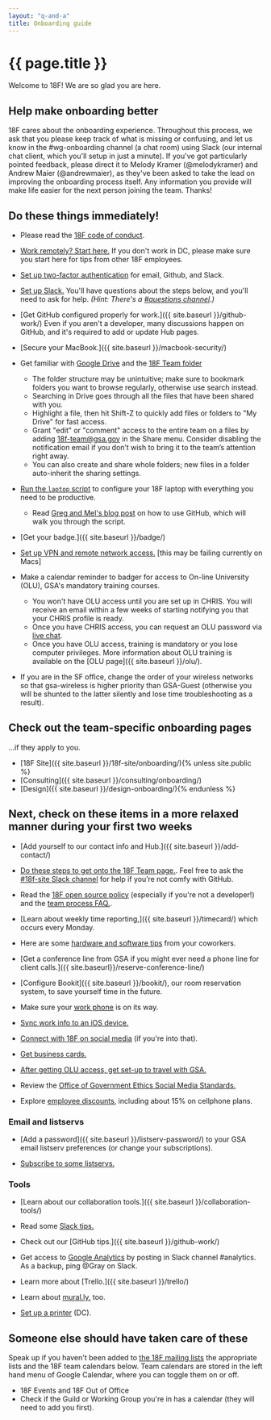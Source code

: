 ```yaml
---
layout: "q-and-a"
title: Onboarding guide
---
```


# {{ page.title }}

Welcome to 18F! We are so glad you are here.

## Help make onboarding better

18F cares about the onboarding experience. Throughout this process, we ask that you please keep track of what is missing or confusing, and let us know in the #wg-onboarding channel (a chat room) using Slack (our internal chat client, which you'll setup in just a minute). If you've got particularly pointed feedback, please direct it to Melody Kramer (@melodykramer) and Andrew Maier (@andrewmaier), as they've been asked to take the lead on improving the onboarding process itself. Any information you provide will make life easier for the next person joining the team. Thanks!

## Do these things immediately!

* Please read the [18F code of conduct](https://github.com/18F/code-of-conduct/blob/master/code-of-conduct.md).

* [Work remotely? Start here.](../private/remote-employee-faq) If you don't work in DC, please make sure you start here for tips from other 18F employees.

* [Set up two-factor authentication](../private/two-factor/) for email, Github, and Slack.

* [Set up Slack.](../slack/) You'll have questions about the steps below, and you'll need to ask for help.  _(Hint: There's a [#questions channel](https://18f.slack.com/messages/questions/).)_

* [Get GitHub configured properly for work.]({{ site.baseurl }}/github-work/) Even if you aren't a developer, many discussions happen on GitHub, and it's required to add or update Hub pages.

* [Secure your MacBook.]({{ site.baseurl }}/macbook-security/)

* Get familiar with [Google Drive](https://support.google.com/drive/answer/6021313?hl=en) and the [18F Team folder](https://drive.google.com/a/gsa.gov/folderview?id=0B84F26FpUP0lR1B2VVNGSi1MMVk&usp=sharing_eid)
    * The folder structure may be unintuitive; make sure to bookmark folders you want to browse regularly, otherwise use search instead.
    * Searching in Drive goes through all the files that have been shared with you.
    * Highlight a file, then hit Shift-Z to quickly add files or folders to "My Drive" for fast access.
    * Grant "edit" or "comment" access to the entire team on a files by adding [18f-team@gsa.gov](mailto:18f-team@gsa.gov) in the Share menu. Consider disabling the notification email if you don’t wish to bring it to the team’s attention right away.
    * You can also create and share whole folders; new files in a folder auto-inherit the sharing settings.

* [Run the `laptop` script](https://github.com/18F/laptop) to configure your 18F laptop with everything you need to be productive.
    * Read [Greg and Mel's blog post](https://18f.gsa.gov/2015/03/03/how-to-use-github-and-the-terminal-a-guide/) on how to use GitHub, which will walk you through the script.

* [Get your badge.]({{ site.baseurl }}/badge/)

* [Set up VPN and remote network access.](../private/access-gsa-remote/) [this may be failing currently on Macs]

* Make a calendar reminder to badger for access to On-line University (OLU), GSA's mandatory training courses.
    * You won't have OLU access until you are set up in CHRIS. You will receive
      an email within a few weeks of starting notifying you that your CHRIS
      profile is ready.
    * Once you have CHRIS access, you can request an OLU password via [live chat](
      https://clientsupport.eskillz.com/Interface/Chat.aspx).
    * Once you have OLU access, training is mandatory or you lose computer
      privileges. More information about OLU training is available on the
      [OLU page]({{ site.baseurl }}/olu/).

* If you are in the SF office, change the order of your wireless networks so that gsa-wireless is higher priority than GSA-Guest (otherwise you will be shunted to the latter silently and lose time troubleshooting as a result).

## Check out the team-specific onboarding pages

...if they apply to you.

* [18F Site]({{ site.baseurl }}/18f-site/onboarding/){% unless site.public %}
* [Consulting]({{ site.baseurl }}/consulting/onboarding/)
* [Design]({{ site.baseurl }}/design-onboarding/){% endunless %}

## Next, check on these items in a more relaxed manner during your first two weeks

* [Add yourself to our contact info and Hub.]({{ site.baseurl }}/add-contact/)

* [Do these steps to get onto the 18F Team page.](https://github.com/18F/18f.gsa.gov/#getting-your-picture-and-bio-on-the-site). Feel free to ask the [#18f-site Slack channel](https://18f.slack.com/messages/18f-site/) for help if you’re not comfy with GitHub.

* Read the [18F open source policy](https://github.com/18F/open-source-policy/blob/master/policy.md) (especially if you're not a developer!) and the [team process FAQ.](https://github.com/18F/open-source-policy/blob/master/practice.md).

* [Learn about weekly time reporting,]({{ site.baseurl }}/timecard/) which occurs every Monday.

* Here are some [hardware and software tips](../private/uses-this/) from your coworkers.

* [Get a conference line from GSA if you might ever need a phone line for client calls.]({{ site.baseurl}}/reserve-conference-line/)

* [Configure Bookit]({{ site.baseurl }}/bookit/), our room reservation system, to save yourself time in the future.

* Make sure your [work phone](../../work-phone/) is on its way.

* [Sync work info to an iOS device.](../private/ios-sync/)

* [Connect with 18F on social media](../private/socialmedia/) (if you're into that).

* [Get business cards.](../private/business-cards/)

* [After getting OLU access, get set-up to travel with GSA.](https://docs.google.com/a/gsa.gov/document/d/12CvKaLm4Me6g69VLj6mDTmRdF0fHNaNXIfsqNu9ZMsI/edit)

* Review the [Office of Government Ethics Social Media Standards.](http://www.oge.gov/DisplayTemplates/ModelSub.aspx?id=8589959880)

* Explore [employee discounts](../private/fed-discount-phone/), including about 15% on cellphone plans.

### Email and listservs

* [Add a password]({{ site.baseurl }}/listserv-password/) to your GSA email listserv preferences (or change your subscriptions).

* [Subscribe to some listservs.](../private/listservs/)

### Tools

* [Learn about our collaboration tools.]({{ site.baseurl }}/collaboration-tools/)

* Read some [Slack tips.](../slack-tips/)

* Check out our [GitHub tips.]({{ site.baseurl }}/github-work/)

* Get access to [Google Analytics](https://www.google.com/analytics) by posting in Slack channel #analytics. As a backup, ping @Gray on Slack.

* Learn more about [Trello.]({{ site.baseurl }}/trello/)

* Learn about [mural.ly,](../private/murally) too.

* [Set up a printer](../private/printer-dc/) (DC).

## Someone else should have taken care of these
Speak up if you haven't been added to [the 18F mailing lists](../private/listservs/#18f-specific) the appropriate lists and the 18F team calendars below. Team calendars are stored in the left hand menu of Google Calendar, where you can toggle them on or off.

* 18F Events and 18F Out of Office
* Check if the Guild or Working Group you're in has a calendar (they will need to add you first).
